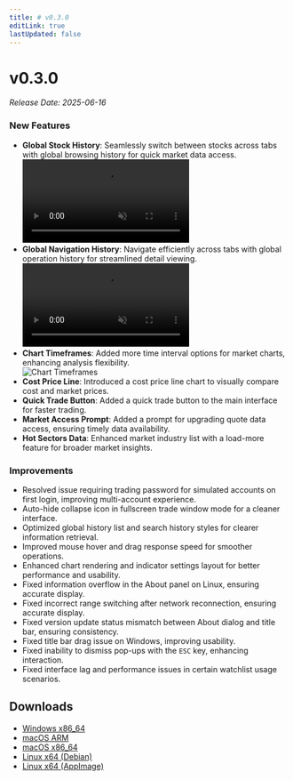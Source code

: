 ```yaml
---
title: # v0.3.0
editLink: true
lastUpdated: false
---
```


# v0.3.0

_Release Date: 2025-06-16_

### New Features

- **Global Stock History**: Seamlessly switch between stocks across tabs with global browsing history for quick market data access.  
  <video src="https://assets.lbctrl.com/uploads/a2afc60f-fc5b-4baf-8d1c-d1ca2fc03d9a/global_stock_history.mp4" autoplay muted loop>
  </video>
- **Global Navigation History**: Navigate efficiently across tabs with global operation history for streamlined detail viewing.  
  <video src="https://assets.lbctrl.com/uploads/2fd01841-0ba8-4dae-b624-89013f040570/global_navigation.mp4" autoplay muted loop>
  </video>
- **Chart Timeframes**: Added more time interval options for market charts, enhancing analysis flexibility.  
  <img src="https://assets.lbctrl.com/uploads/b6be76b4-c99c-45a0-9fcb-1565ea6261eb/scr-20250605-qfcn.png" alt="Chart Timeframes" >
- **Cost Price Line**: Introduced a cost price line chart to visually compare cost and market prices.
- **Quick Trade Button**: Added a quick trade button to the main interface for faster trading.
- **Market Access Prompt**: Added a prompt for upgrading quote data access, ensuring timely data availability.
- **Hot Sectors Data**: Enhanced market industry list with a load-more feature for broader market insights.

### Improvements

- Resolved issue requiring trading password for simulated accounts on first login, improving multi-account experience.
- Auto-hide collapse icon in fullscreen trade window mode for a cleaner interface.
- Optimized global history list and search history styles for clearer information retrieval.
- Improved mouse hover and drag response speed for smoother operations.
- Enhanced chart rendering and indicator settings layout for better performance and usability.
- Fixed information overflow in the About panel on Linux, ensuring accurate display.
- Fixed incorrect range switching after network reconnection, ensuring accurate display.
- Fixed version update status mismatch between About dialog and title bar, ensuring consistency.
- Fixed title bar drag issue on Windows, improving usability.
- Fixed inability to dismiss pop-ups with the `ESC` key, enhancing interaction.
- Fixed interface lag and performance issues in certain watchlist usage scenarios.

## Downloads

- [Windows x86_64](https://assets.lbkrs.com/github/release/longbridge-desktop/stable/longbridge-v0.3.0-windows-x86_64.exe)
- [macOS ARM](https://assets.lbkrs.com/github/release/longbridge-desktop/stable/longbridge-v0.3.0-macos-aarch64.dmg)
- [macOS x86_64](https://assets.lbkrs.com/github/release/longbridge-desktop/stable/longbridge-v0.3.0-macos-x86_64.dmg)
- [Linux x64 (Debian)](https://assets.lbkrs.com/github/release/longbridge-desktop/stable/longbridge-v0.3.0-linux-x86_64.deb)
- [Linux x64 (AppImage)](https://assets.lbkrs.com/github/release/longbridge-desktop/stable/longbridge-v0.3.0-linux-x86_64.AppImage)
